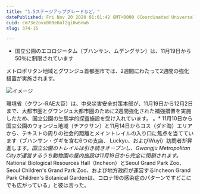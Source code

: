 ```yaml
---
title: "1.5ステージアップグレードなど。"
datePublished: Fri Nov 20 2020 01:01:42 GMT+0000 (Coordinated Universal Time)
cuid: cm73e2ovx000e0al2gi0w6nw6
slug: 374-15

---
```



- 国立公園のエコロジータム（ブハンサン、ムデングサン）は、11月19日から50％に制限されています

メトロポリタン地域とグワンジュ首都圏市では、2週間にわたって2週間の強化措置が実施されます。

![イメージ](https://cdn.hashnode.com/res/hashnode/image/upload/v1739454123281/e9748d2f-ca3f-4ffc-b108-0b3ae770067a.jpeg)

環境省（クワン-RAE大臣）は、中央災害安全対策本部が、11月19日から12月2日まで、大都市圏とグワンジュ大都市圏のために2週間強化された補強措置を実施したため、国立公園の生態学的探査施設を受け入れています。 。* 11月10日から国立公園のウォンジュ地域（チアクサン）と11月14日からヨス（ダド海）エリアから、テキストの周りの社会的距離とメイントレイルの入り口に焦点を当てています（ブハンサン・グギを含む6つの支店、 Luckyu、およびWuyi）訪問者が昇進します。*国立公園のトレイルは引き続きオープンし、Gwangju Metropolitan Cityが運営するうち動物園の屋内施設は11月19日から完全に閉鎖されます。* National Biological Resources Hall（Incheon）とSeoul Grand Park Zoo、Seoul Children's Grand Park Zoo、および地方政府が運営するIncheon Grand Park Children's Botanical Gardenは、コロナ19の感染症のパターンですどこにでも広がっている」と彼は言った。